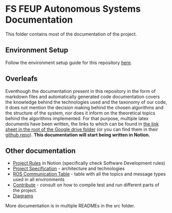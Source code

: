 # FS FEUP Autonomous Systems Documentation

This folder contains most of the documentation of the project.

## Environment Setup

Follow the environment setup guide for this repository [here](environment_setup.md).

## Overleafs

Eventhough the documentation present in this repository in the form of markdown files and automatically generated code documentation covers the knowledge behind the technologies used and the taxonomy of our code, it does not mention the decision making behind the chosen algorithms and the structure of the system, nor does it inform on the theoretical topics behind the algorithms implemented. For that purpose, multiple latex documents have been written, the links to which can be found in [the link sheet in the root of the Google drive folder](https://docs.google.com/spreadsheets/d/1OvYjp04SEVLIeTrFB5lN5wh7S1SFSVgTsl96FE75TGk/edit?usp=sharing) (or you can find them in their [github repo](https://github.com/fs-feup/documentation)). **This documentation will start being written in Notion.**

## Other documentation

- [Project Rules](https://www.notion.so/Software-Guides-and-Rules-965904e3913f4a39bfce24eaf47a1500?pvs=4) in Notion (specifically check Software Development rules)
- [Project Specification](./project-specification.md) - architecture and technologies
- [ROS Communication Table](./ros-tables.md) - table with all the topics and message types used in all environments
- [Contribute](../CONTRIBUTING.md) - consult on how to compile test and run different parts of the project.
- [Diagrams](./diagrams/)

More documentation is in multiple READMEs in the src folder.
